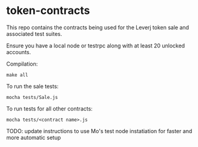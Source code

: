 # token-contracts

This repo contains the contracts being used for the Leverj token sale and associated test suites.

Ensure you have a local node or testrpc along with at least 20 unlocked accounts.

Compilation:
```
make all
```
To run the sale tests:
```
mocha tests/Sale.js
```
To run tests for all other contracts:
```
mocha tests/<contract name>.js
```

TODO: update instructions to use Mo's test node instatiation for faster and more automatic setup
